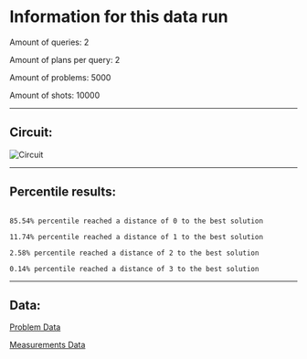 # Information for this data runAmount of queries: 2Amount of plans per query: 2Amount of problems: 5000Amount of shots: 10000<hr>## Circuit:![Circuit](circuit.png)<hr>## Percentile results:```85.54% percentile reached a distance of 0 to the best solution11.74% percentile reached a distance of 1 to the best solution2.58% percentile reached a distance of 2 to the best solution0.14% percentile reached a distance of 3 to the best solution```<hr>## Data:[Problem Data](problems.csv)[Measurements Data](measurements.csv)